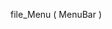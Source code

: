 ﻿<!----------------------------------------------------file_Menu ( Param_1 ) -> Param_1 (Object)-->file_Menu ( MenuBar )